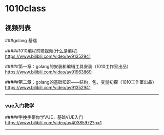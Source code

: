 # 1010class

## 视频列表

###golang 基础

#####1010编程前瞻视频(什么是编程) 
https://www.bilibili.com/video/av91352941

#####第一章：golang的安装和编辑工具安装（1010工作室出品）
https://www.bilibili.com/video/av91963869

#####第二章：golang的基础知识——结构，包，变量初探（1010工作室出品）
https://www.bilibili.com/video/av91352941

---
### vue入门教学

#####手挽手带你学VUE，基础VUE入门
https://www.bilibili.com/video/av40385972?p=1

---